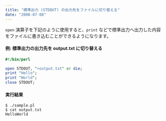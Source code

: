 ```yaml
---
title: "標準出力 (STDOUT) の出力先をファイルに切り替える"
date: "2008-07-08"
---
```


`open` 演算子を下記のように使用すると、`print` などで標準出力へ出力した内容をファイルに書き込むことができるようになります。

#### 例: 標準出力の出力先を output.txt に切り替える

~~~ perl
#!/bin/perl

open STDOUT, ">output.txt" or die;
print "Hello";
print "World";
close STDOUT;
~~~

#### 実行結果

~~~
$ ./sample.pl
$ cat output.txt
HelloWorld
~~~

